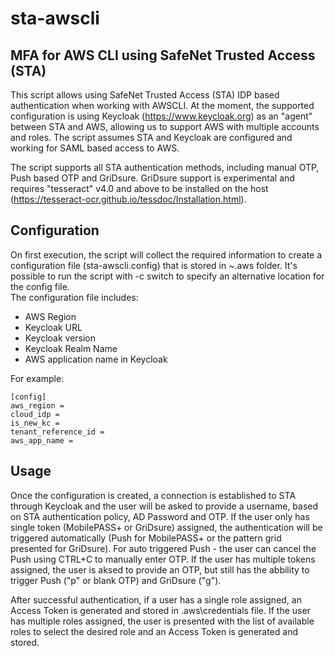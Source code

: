 # sta-awscli
## MFA for AWS CLI using SafeNet Trusted Access (STA)


This script allows using SafeNet Trusted Access (STA) IDP based authentication when working with AWSCLI. At the moment, the supported configuration is using Keycloak (https://www.keycloak.org) as an "agent" between STA and AWS, allowing us to support AWS with multiple accounts and roles.
The script assumes STA and Keycloak are configured and working for SAML based access to AWS.

The script supports all STA authentication methods, including manual OTP, Push based OTP and GriDsure.
GriDsure support is experimental and requires "tesseract" v4.0 and above to be installed on the host (https://tesseract-ocr.github.io/tessdoc/Installation.html).

## Configuration

On first execution, the script will collect the required information to create a configuration file (sta-awscli.config) that is stored in ~\.aws folder. It's possible to run the script with -c switch to specify an alternative location for the config file.  
The configuration file includes:  

- AWS Region
- Keycloak URL
- Keycloak version
- Keycloak Realm Name
- AWS application name in Keycloak

For example:
```
[config]
aws_region =  
cloud_idp =  
is_new_kc =  
tenant_reference_id =  
aws_app_name =  
```
## Usage

Once the configuration is created, a connection is established to STA through Keycloak and the user will be asked to provide a username, based on STA authentication policy, AD Password and OTP. If the user only has single token (MobilePASS+ or GriDsure) assigned, the authentication will be triggered automatically (Push for MobilePASS+ or the pattern grid presented for GriDsure). For auto triggered Push - the user can cancel the Push using CTRL+C to manually enter OTP.
If the user has multiple tokens assigned, the user is aksed to provide an OTP, but still has the abbility to trigger Push ("p" or blank OTP) and GriDsure ("g").

After successful  authentication, if a user has a single role assigned, an Access Token is generated and stored in .aws\credentials file. If the user has multiple roles assigned, the user is presented with the list of available roles to select the desired role and an Access Token is generated and stored.
